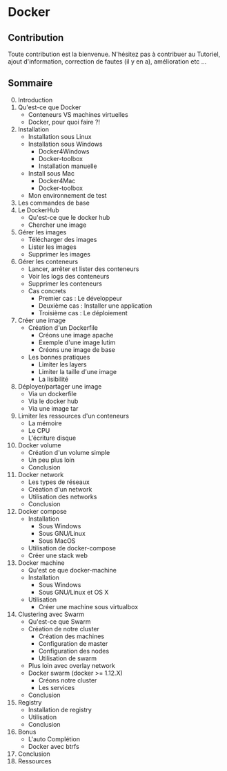 # Docker

## Contribution
Toute contribution est la bienvenue.
N'hésitez pas à contribuer au Tutoriel, ajout d'information, correction de fautes (il y en a), amélioration etc ...

## Sommaire
0. Introduction
0. Qu'est-ce que Docker
   * Conteneurs VS machines virtuelles
   * Docker, pour quoi faire ?!
0. Installation
   * Installation sous Linux
   * Installation sous Windows
      * Docker4Windows
      * Docker-toolbox
      * Installation manuelle
   * Install sous Mac
      * Docker4Mac
      * Docker-toolbox
   * Mon environnement de test
0. Les commandes de base
0. Le DockerHub
   * Qu'est-ce que le docker hub
   * Chercher une image
0. Gérer les images
   * Télécharger des images
   * Lister les images
   * Supprimer les images
0. Gérer les conteneurs
   * Lancer, arrêter et lister des conteneurs
   * Voir les logs des conteneurs
   * Supprimer les conteneurs
   * Cas concrets
      * Premier cas : Le développeur
      * Deuxième cas : Installer une application
      * Troisième cas : Le déploiement
0. Créer une image 
   * Création d'un Dockerfile
      * Créons une image apache
      * Exemple d'une image lutim
      * Créons une image de base
   * Les bonnes pratiques
      * Limiter les layers
      * Limiter la taille d'une image
      * La lisibilité
0. Déployer/partager une image
   * Via un dockerfile
   * Via le docker hub
   * Via une image tar
0. Limiter les ressources d'un conteneurs
   * La mémoire
   * Le CPU
   * L'écriture disque
0. Docker volume
   * Création d'un volume simple
   * Un peu plus loin
   * Conclusion
0. Docker network
   * Les types de réseaux
   * Création d'un network
   * Utilisation des networks
   * Conclusion
0. Docker compose
   * Installation
      * Sous Windows
      * Sous GNU/Linux
      * Sous MacOS
   * Utilisation de docker-compose
   * Créer une stack web
0. Docker machine
   * Qu'est ce que docker-machine
   * Installation
      * Sous Windows
      * Sous GNU/Linux et OS X
   * Utilisation
      * Créer une machine sous virtualbox
0. Clustering avec Swarm
   * Qu'est-ce que Swarm
   * Création de notre cluster
      * Création des machines
      * Configuration de master
      * Configuration des nodes
      * Utilisation de swarm
   * Plus loin avec overlay network
   * Docker swarm (docker >= 1.12.X)
      * Créons notre cluster
      * Les services
   * Conclusion
0. Registry
   * Installation de registry
   * Utilisation
   * Conclusion
0. Bonus
   * L'auto Complétion
   * Docker avec btrfs
0. Conclusion
0. Ressources


